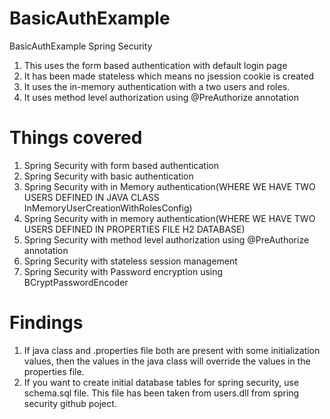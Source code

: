 # BasicAuthExample
BasicAuthExample Spring Security
1. This uses the form based authentication with default login page
2.  It has been made stateless which means no jsession cookie is created
3.  It uses the in-memory authentication with a two users and roles.
4.  It uses method level authorization using @PreAuthorize annotation


# Things covered
1. Spring Security with form based authentication
2. Spring Security with basic authentication
3. Spring Security with in Memory authentication(WHERE WE HAVE TWO USERS DEFINED IN JAVA CLASS InMemoryUserCreationWithRolesConfig)
4. Spring Security with in memory authentication(WHERE WE HAVE TWO USERS DEFINED IN PROPERTIES FILE H2 DATABASE)
5. Spring Security with method level authorization using @PreAuthorize annotation
6. Spring Security with stateless session management
7. Spring Security with Password encryption using BCryptPasswordEncoder

# Findings
1. If java class and .properties file both are present with some initialization values,
then the values in the java class will override the values in the properties file.
2. If you want to create initial database tables for spring security, use schema.sql file.
This file has been taken from users.dll from spring security github poject.